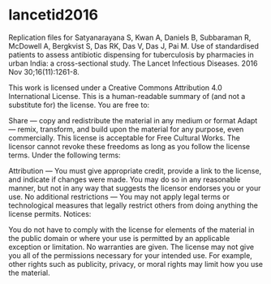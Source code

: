 # lancetid2016

Replication files for Satyanarayana S, Kwan A, Daniels B, Subbaraman R, McDowell A, Bergkvist S, Das RK, Das V, Das J, Pai M. Use of standardised patients to assess antibiotic dispensing for tuberculosis by pharmacies in urban India: a cross-sectional study. The Lancet Infectious Diseases. 2016 Nov 30;16(11):1261-8.

This work is licensed under a Creative Commons Attribution 4.0 International License. This is a human-readable summary of (and not a substitute for) the license. You are free to:

Share — copy and redistribute the material in any medium or format Adapt — remix, transform, and build upon the material for any purpose, even commercially. This license is acceptable for Free Cultural Works. The licensor cannot revoke these freedoms as long as you follow the license terms. Under the following terms:

Attribution — You must give appropriate credit, provide a link to the license, and indicate if changes were made. You may do so in any reasonable manner, but not in any way that suggests the licensor endorses you or your use. No additional restrictions — You may not apply legal terms or technological measures that legally restrict others from doing anything the license permits. Notices:

You do not have to comply with the license for elements of the material in the public domain or where your use is permitted by an applicable exception or limitation. No warranties are given. The license may not give you all of the permissions necessary for your intended use. For example, other rights such as publicity, privacy, or moral rights may limit how you use the material.
